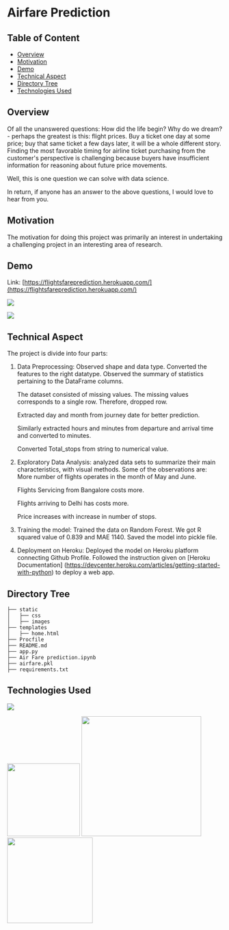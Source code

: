 # Airfare Prediction

## Table of Content
  * [Overview](#overview)
  * [Motivation](#motivation)
  * [Demo](#demo)
  * [Technical Aspect](#technical-aspect)
  * [Directory Tree](#directory-tree)
  * [Technologies Used](#technologies-used)
 

## Overview
Of all the unanswered questions: How did the life begin? Why do we dream? -  perhaps the greatest is this: flight prices. Buy a ticket one day at some price; buy that same ticket a few days later, it will be a whole different story. Finding the most favorable timing for airline ticket purchasing from the customer's perspective is challenging because buyers have insufficient information for reasoning about future price movements.

Well, this is one question we can solve with data science.

In return, if anyone has an answer to the above questions, I would love to hear from you.


## Motivation
The motivation for doing this project was primarily an interest in undertaking a challenging project in an interesting area of research.


## Demo
Link: [https://flightsfareprediction.herokuapp.com/](https://flightsfareprediction.herokuapp.com/)

[![](https://i.imgur.com/cxBPrgt.png)](https://flightsfareprediction.herokuapp.com/)

[![](https://i.imgur.com/p0ZP8xp.png)](https://flightsfareprediction.herokuapp.com/)


## Technical Aspect
The project is divide into four parts:

1.	Data Preprocessing: Observed shape and data type. Converted the features to the right datatype. Observed the summary of statistics pertaining to the DataFrame columns.

    The dataset consisted of missing values. The missing values corresponds to a single row. Therefore, dropped row.

    Extracted day and month from journey date for better prediction.

    Similarly extracted hours and minutes from departure and arrival time and converted to minutes.

    Converted Total_stops from string to numerical value.

2.	Exploratory Data Analysis: analyzed data sets to summarize their main characteristics, with visual methods. Some of the observations are:
    More number of flights operates in the month of May and June.

    Flights Servicing from Bangalore costs more.

    Flights arriving to Delhi has costs more.

    Price increases with increase in number of stops.
	
3.	Training the model: Trained the data on Random Forest. We got R squared value of 0.839 and MAE 1140. Saved the model into pickle file.

4.	Deployment on Heroku: Deployed the model on Heroku platform connecting Github Profile. Followed the instruction given on [Heroku Documentation]      (https://devcenter.heroku.com/articles/getting-started-with-python) to deploy a web app.


    
## Directory Tree 
```
├── static 
│   ├── css
│   ├── images 
├── templates
│   ├── home.html
├── Procfile
├── README.md
├── app.py
├── Air Fare prediction.ipynb
├── airfare.pkl
├── requirements.txt
```

## Technologies Used

![](https://forthebadge.com/images/badges/made-with-python.svg)

[<img target="_blank" src="https://flask.palletsprojects.com/en/1.1.x/_images/flask-logo.png" width=170>](https://flask.palletsprojects.com/en/1.1.x/) [<img target="_blank" src="https://number1.co.za/wp-content/uploads/2017/10/gunicorn_logo-300x85.png" width=280>](https://gunicorn.org) [<img target="_blank" src="https://scikit-learn.org/stable/_static/scikit-learn-logo-small.png" width=200>](https://scikit-learn.org/stable/) 

